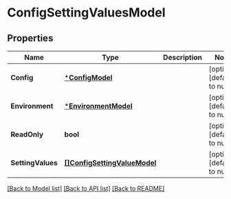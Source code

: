 # ConfigSettingValuesModel

## Properties
Name | Type | Description | Notes
------------ | ------------- | ------------- | -------------
**Config** | [***ConfigModel**](ConfigModel.md) |  | [optional] [default to null]
**Environment** | [***EnvironmentModel**](EnvironmentModel.md) |  | [optional] [default to null]
**ReadOnly** | **bool** |  | [optional] [default to null]
**SettingValues** | [**[]ConfigSettingValueModel**](ConfigSettingValueModel.md) |  | [optional] [default to null]

[[Back to Model list]](../README.md#documentation-for-models) [[Back to API list]](../README.md#documentation-for-api-endpoints) [[Back to README]](../README.md)


